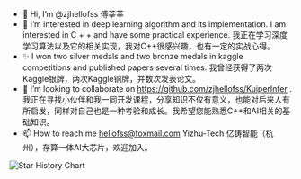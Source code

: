 - 👋 Hi, I’m @zjhellofss 傅莘莘
- 👀 I’m interested in deep learning algorithm and its implementation. I am interested in C + + and have some practical experience. 我正在学习深度学习算法以及它的相关实现，我对C++很感兴趣，也有一定的实战心得。
- ✨ I won two silver medals and two bronze medals in kaggle competitions and published papers several times. 我曾经获得了两次Kaggle银牌，两次Kaggle铜牌，并数次发表论文。
- 💞️ I’m looking to collaborate on https://github.com/zjhellofss/KuiperInfer .我正在寻找小伙伴和我一同开发课程，分享知识不仅有意义，也能对后来人有所启发，同样对自己也是一种考验和成长。我希望您能熟悉C++和AI相关的基础知识。
- 📫 How to reach me hellofss@foxmail.com Yizhu-Tech 亿铸智能（杭州），存算一体AI大芯片，欢迎加入。

![Star History Chart](https://api.star-history.com/svg?repos=zjhellofss/KuiperInfer&type=Date)

<!---
zjhellofss/zjhellofss is a ✨ special ✨ repository because its `README.md` (this file) appears on your GitHub profile.
You can click the Preview link to take a look at your changes.
--->
